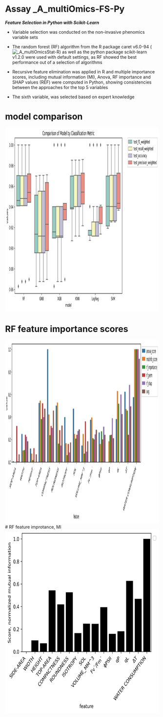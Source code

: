 Assay _A_multiOmics-FS-Py
==============

***Feature Selection in Python with Scikit-Learn***


- Variable selection was conducted on the non-invasive phenomics variable sets 

- The random forest (RF) algorithm from the R package caret v6.0-94 (![_A_multiOmicsStat-R](https://github.com/NIB-SI/multiOmics-integration/tree/main/_p_Omics/_I_Omics/_S_multiOmics/_A_multiOmicsStat-R)) as well as the python package scikit-learn v1.2.0 were used with default settings, as RF showed the best performance out of a selection of algorithms

- Recursive feature elimination was applied in R and multiple importance scores, including mutual information (MI), Anova, RF importance and SHAP values (REF) were computed in Python, showing consistencies between the approaches for the top 5 variables

- The sixth variable, was selected based on expert knowledge

# model comparison

<img src="https://github.com/NIB-SI/multiOmics-integration/blob/main/_p_ADAPTOmics/_I_Desiree/_S_multiOmics/_A_multiOmics-FS-Py/reports/model_comparison.png" height="600">

# RF feature importance scores

<img src="https://github.com/NIB-SI/multiOmics-integration/blob/main/_p_ADAPTOmics/_I_Desiree/_S_multiOmics/_A_multiOmics-FS-Py/reports/RF_importance_all.png" height="600">
# RF feature improtance, MI

<img src="https://github.com/NIB-SI/multiOmics-integration/blob/main/_p_ADAPTOmics/_I_Desiree/_S_multiOmics/_A_multiOmics-FS-Py/reports/RF_importance_mutualInformation.png" height="600">
